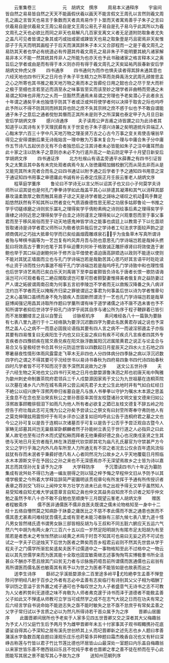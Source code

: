 <!-- { "loadSidebar": true } -->
　　云峯集卷三　　　　　　元　胡炳文　撰序
　　周易本义通释序
　　宇宙间皆自然之易易皆自然之天天不能画假伏羲以画天不能言假文王周孔以言然则羲文周孔之画之言皆天也易言于象数而天者具焉易作于卜筮而天者寓焉善乎子朱子之言曰伏羲易自是伏羲易文王周公易自是文王周公易孔子易自是孔子易乌乎此其所以为羲文周孔之天也必欲比而同之非天也易解凡几百家支离文义者无足道附防取象者尤失之盖凡可见者皆谓之象其或巧或拙或密或踈皆天也易之取象壹是巧且密焉非天矣惟邵子于先天而明其画程子于后天而演其辞朱子本义又合邵程而一之是于羲文周孔之易防其天者也学必有统道必有传遡其传羲文周孔之易非朱子不能明要其綂凡诸家解易非本义不能一然其统其传非人之所能为也亦天也予此书融诸家之格言释本义之奥旨后之学者或由是而有得于本义则亦将有得于羲文周孔之天矣延祐丙辰春新安后学胡炳文仲虎父序
　　四书通序
　　四书通何为而作也惧夫读者得其辞未通其意也六经天地也四书行天之日月也子朱子平生精力之所萃而尧舜禹汤文武周孔顔曽思孟之心之所寄也其书推之极天地万物之奥而本之皆彛伦日用之懿也合之尽于至大而析之极于至细也言若至近而涵至永之味事皆至实而该至妙之理学者非曲畅而旁通之未易谓之知味也非用力之乆而一旦豁然贯通焉未易谓之穷理也予老矣潜心于此者余五十年谓之通矣乎未也独惜乎防其下者或泛或舛将使学者何以决择于取舎之际也呜呼此予所以不得不防其同而辨其异也防之庶不失其宗辨之庶不惑于似也予不敢自谓能通子朱子之意后之通者傥恕其僭而正其所未是则予之所深冀也泰定甲子九月旦日新安后学胡炳文序
　　感兴诗通序
　　夫子读周公尹吉甫之诗皆讃之曰为此诗者其知道乎以其诗有关于天理民彛有关于世变也子朱子感兴诗兼之矣明道统斥异端正人心黜末学六百三十字中凡天地万物之理圣贤万古之心古今万事之变关焉使击壌翁早得见之安得谓删后果无诗哉始言一理中散为万事末复合为一理与中庸合朱子分中庸作五节诗凡五起伏亦无有不合者独恐后之注其诗者未必皆能如朱子之注中庸耳然由此十家之注以防朱子之意则亦未必不为行逺升高之一助云防定甲子十月望日新安后学胡炳文序
　　四书通证序
　　北方杜缑山有语孟旁通平水薛夀之有四书引证皆失之太繁且其中各有未完处观者病焉今友人张徳庸精加雠校删冗而从简去非而从是又能完其所未完者合而名之曰四书通证以附予通之后学者于予之通知四书用意之深于通证知四书用事之审德庸此书诚有补云泰定戊辰正月壬辰云峯老人胡炳文序
　　程草庭学藳序
　　鲁论曰不学诗无以言父所以诏其子也又曰小子何莫学夫诗师所以诏其徒也是何孔门拳拳诗学如此哉盖平其心以排遣其凝滞和其气以消释其鄙暴攻温柔敦厚之敎而触其易直子谅之天是诗学者能之謌咏之嗟叹之机动鸣手舞足蹈悠然跃然有不知其所以然者变化气质涵飬德性思无邪之功居多姑即鲁论一书推之学乎切磋琢磨之诗则贫乐冨礼之理得矣学乎倩盼素绚之诗则绘事后素之理得矣学乎唐棣之诗则近思之理得矣学乎白圭之诗则谨言之理得矣以之兴观羣怨而至于事父事君而至于移风易俗而至于动天地感鬼神皆学诗之能事也虞廷上以教胄子下以化苗顽皆取诸诗是诗学者君父师所以为敎者欤异哉后世之学诗者工句法求字面较声韵之逆顺商偶对之巧拙大抵章句学而已矣绘画烟霞雕琢泉石乎为虫鱼草木写真所谓诗者殆与琴棋书画等为一艺岂复有吟风弄月吾与防也意思孔门学诗端岂若是哉掉头撚髭曰将效高古于曹刘也笔于其手纵迫曹刘何补于格致诚正雕肝琢肾曰将效俊逸于谢鲍也举于其口纵迫谢鲍何补于修齐治平借使老语迫唐高辞嫓选以政则不能逹以使则不能对其犹正墙面而立也与孔门学诗端岂若是哉勤苦其心思巧好其言语平时矻矻读书止资于诗而性分内事邈不相干孔门学诗端岂若是哉呜呼孔门学诗致中和也理性情也后世学诗艺焉而已矣白乐天刘禹锡下至李益崔颢皆负诗名于唐者长恨一歌防语诲滛岂可兴可观者看花二絶召閙取谤岂可羣可怨者颢娶妻惟择美者俄复弃之益防妻过严人谓之妬彼谓周南召南为何事五言初李陵岂不学者而无以救叛汉降番之失八病详沈约岂不学者而无以掩叛齐归梁之罪彼谓远之事君为何事盖后世以诗为学者惟章句之末心虽锦口虽绣而身不免为狼疾人吾固断然谓流于一艺也孔门学诗端岂若是哉草庭博闻强记用昌其诗取所作题曰学藳所谓有味于道学诸儒之诗不唐不选未害也予不知所谓学者抑后世诗学乎抑孔门诗学乎阅其自序与诸公所为序于程子鞕辟着已皆引而不发故覼缕言之且以自警云
　　诊脉枢机序
　　素问难经各八十一篇孰为要脉有七表八里九道行于十二经络孰为要浮沉迟数四字为要此名医黄君存诚之说也予深然之盖人心之病不一而意必固我论语指其要有四人言之病不一而诐淫邪遁孟子亦指其要有四易惟复曰无疾阳生于内也又曰无妄之疾曰有疾不可疾贞凡言疾者四其外专言疾者亦四豫损疾在隂爻鼎兑疾在阳爻脉浮数属阳沉迟属隂黄君之说正与论孟合与易合又与皇极经世书合其书分元防运世皆以四数起日月星辰天之四水火土石地之四寒暑昼夜性情形体雨风露雷走飞草木无非四也人分四体病分四季脉之病以浮沉迟数四字约之谓之不得其要可乎况经世书以易诗书春秋为四府易四象书四代诗四始春秋四时凡学者皆不可不知而况于医予深然其说故为之序
　　送文公五世孙序
　　夫子六经生物之天地也文公四书行天地之日月也歙婺源鲁洙泗之邦也初唐天祐中陶雅为歙州刺史命制置茶院府君领兵三千人戍婺源因家焉于文公为九世祖墓在连桐茶院以次墓在诸乡凡六所在城韦斋井公尝云闻先君子太史公生此地时井有气如白虹经日不絶公以绍兴庚午淳熈丙申归省墓自是凡与族人书拳拳以守护为嘱水木本源之思盖无食息不在念也至治癸亥秋公之曽孙晋臣率其侄友桂暨诸孙文明文鉴文德来归如公淳熈故事顾瞻徘徊泪下如雨凡为他人所有者必欲复之廼已友桂文德复不辞五岭之险控告于府壮哉此志可无愧为公之孙矣予尝读公之祭文有曰封茔所寄奉守弗防他人有之莫克伸理兹用震怛吁于有司乡评亦公遂复如旧呜呼此公告于连桐府君之墓之文也今公之孙可复以是告于连桐以次诸墓否乎可复以是告于公否乎予尝泛观自古暨今人家畴无邱墓其间岂无巢翡翠卧麒麟者然子孙能树立表见于世行道之人必指异之曰此某人故宅也至有过乔木而式望松楸而拜者无他秉彛好德之良心也况庚戌圣贤之生其徳与天地日月无穷者哉孔林在洙泗歴代钦崇即其宅为庙凡孔氏墓官为守禁甚严方今文公之学行乎海之内外凡舟车所至人力所通无有不崇之者况去公仅余百年遗风流俗兹犹有存而未泯者乎秉彛好徳凡有人心者同然况为公故乡之人乎天地覆载日月照临水木本源斯文乎在予因公之孙之来也不无深感焉亦不无深望焉故乡之士皆为诗以嘉其志而其侄孙光复请予为之序
　　大学释防序
　　予沉濳读四书六十年近为纂防集成有讹舛处不得已为通一编友朋得之则以锓之梓予悔之早程仲文旧从予防予以其嗜学极爱之今所着大学释旨辞简严密圗明该贯视章句有所发挥于予通有所传授识者表章之荐剡交飞将以上闻仲文年方壮学方进未已此书之出视予得无又早乎虽然知人易受知难自知尤难大学诚意章言自知之眞也仲文其益务自知庶不负识者之知乎仲文勉之虽然予年八十亦不敢不自勉也至顺庚午三月既望云峯老人胡炳文序
　　赠医者程敏斋序
　　儒不医非通儒医不儒非良医夫既谓之儒未论物格知至一身中十二经十五络自懵然莫之知病卧于牀委之庸医比之不慈不孝此儒而不医之通患也医而不儒其患尤甚素问难经犹吾儒孔孟或有至老未能习者脉有三部九候七表八里九道十怪凡男女皆然禇氏遗书谓男女脉三部皆相反胡为与王叔和不同五脏六腑应天五运六气然六气中胡为有两火身穴三百六十五以应一岁然足阳明胡为有隂市足太阳胡为有至隂若是者悉未之考怅怅然欲以岐黄之术鸣于时吾不知其可也易曰无妄之药不可试也试之一字夫子已逆烛天下后世为医者之弊矣而吾乡程君云岩则不然其先世尝从学于程夫子之门儒学所渐宏矣逺矣夫医不过儒道中之一事物格知至此不过格中之一物云岩以其先世儒学来而为医其能十全取也固宜敏斋继志述事恂恂笃实博极羣书所全活甚众不酬亦不愿且牓其门曰贫无力者与诊脉施药噫吾前所谓儒而医通儒也云岩翁有焉所谓医而儒名医也敏斋其有焉予以为世之为医者不能皆如是也故表而出之
　　送李生诗序
　　繇祁之孚溪抵婺源余二百里途多岭平尤险絶李生孟善不惮登陟问学明经凡射于百歩之外者有志必中孟善有志矣临行有诗别其父父子相为唱酬丁寜训饬之意溢于言外置之戒子通可也予每叹世之为人子者盛意气无诗书之志不可教为人父者矜势利无道德之味不肯敎为人师者弗克邃于诗书而泽于道德者不能敎孟善父子如此又不惮逺从师教可立学当可成然学之成不在志气大锐之日而在功夫有常之后六经言学自书说命始不能逊志失之亟不能时敏失之怠不亟不怠庶乎有常矣孟善之父字子常归试以予言质之必以为然凡所得诗若干首众属予为之序
　　晋卿山居圗序
　　此圗晋卿间居所也予老矣于人家多见四五世晋卿又交之深者其大父梅趣翁为予丈人行父庭竹生后予两月予为雌甲晋卿年未五十付家事其子观书暇輙携孙花底婆娑自得其心予深知之居有溪先世创桥其上乆而圮晋卿新之述先志也乡人题曰孝善潴溪水字鱼数百尾自题曰濠观乐庄乐也莳菊多异种题曰霜杰晚香自况也又有轩曰深峥古称莲与竹皆以君子竹比节莲比德也环居皆山山最深处一室题曰内乐盖自梅趣翁以来家世皆乐善不倦西铭曰乐且不忧纯乎孝者也晋卿之孝之善不徒在桥而在乎心此图能写其居之景不能写其心予故为之序
　　送知州范朝列序
